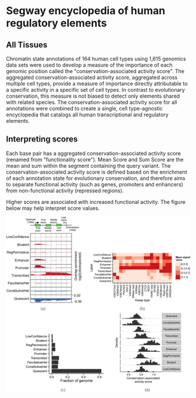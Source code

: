 # Segway encyclopedia of human regulatory elements

## All Tissues

Chromatin state annotations of 164 human cell types using 1,615 genomics data sets were used to develop a measure of the importance of each genomic position called the "conservation-associated activity score". The aggregated conservation-associated activity score, aggregated across multiple cell types, provide a measure of importance directly attributable to a specific activity in a specific set of cell types. In contrast to evolutionary conservation, this measure is not biased to detect only elements shared with related species. The conservation-associated activity score for all annotations were combined to create a single, cell type-agnostic encyclopedia that catalogs all human transcriptional and regulatory elements. 

## Interpreting scores

Each base pair has a aggregated conservation-associated activity score (renamed from "functionality score"). Mean Score and Sum Score are the mean and sum within the segment containing the query variant. The conservation-associated activity score is defined based on the enrichment of each annotation state for evolutionary conservation, and therefore aims to separate functional activity (such as genes, promoters and enhancers) from non-functional activity (repressed regions).

Higher scores are associated with increased functional activity. The figure below may help interpret score values.

![alt text](F3.large.jpg)